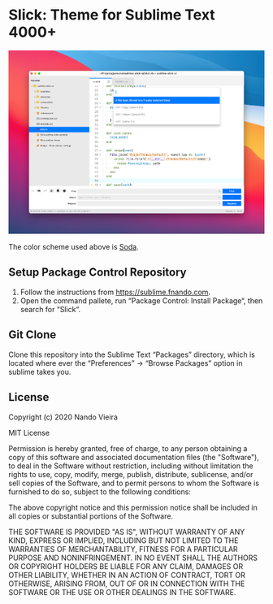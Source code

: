 # Slick: Theme for Sublime Text 4000+

![Slick: screenshot](https://github.com/fnando/sublime-slick-ui/raw/main/screenshots/slick.png)

The color scheme used above is [Soda](https://github.com/fnando/sublime-soda).

## Setup Package Control Repository

1. Follow the instructions from https://sublime.fnando.com.
2. Open the command pallete, run “Package Control: Install Package“, then search for “Slick“.

## Git Clone

Clone this repository into the Sublime Text “Packages” directory, which is located where ever the “Preferences” -> “Browse Packages” option in sublime takes you.

## License

Copyright (c) 2020 Nando Vieira

MIT License

Permission is hereby granted, free of charge, to any person obtaining
a copy of this software and associated documentation files (the
"Software"), to deal in the Software without restriction, including
without limitation the rights to use, copy, modify, merge, publish,
distribute, sublicense, and/or sell copies of the Software, and to
permit persons to whom the Software is furnished to do so, subject to
the following conditions:

The above copyright notice and this permission notice shall be
included in all copies or substantial portions of the Software.

THE SOFTWARE IS PROVIDED "AS IS", WITHOUT WARRANTY OF ANY KIND,
EXPRESS OR IMPLIED, INCLUDING BUT NOT LIMITED TO THE WARRANTIES OF
MERCHANTABILITY, FITNESS FOR A PARTICULAR PURPOSE AND
NONINFRINGEMENT. IN NO EVENT SHALL THE AUTHORS OR COPYRIGHT HOLDERS BE
LIABLE FOR ANY CLAIM, DAMAGES OR OTHER LIABILITY, WHETHER IN AN ACTION
OF CONTRACT, TORT OR OTHERWISE, ARISING FROM, OUT OF OR IN CONNECTION
WITH THE SOFTWARE OR THE USE OR OTHER DEALINGS IN THE SOFTWARE.

